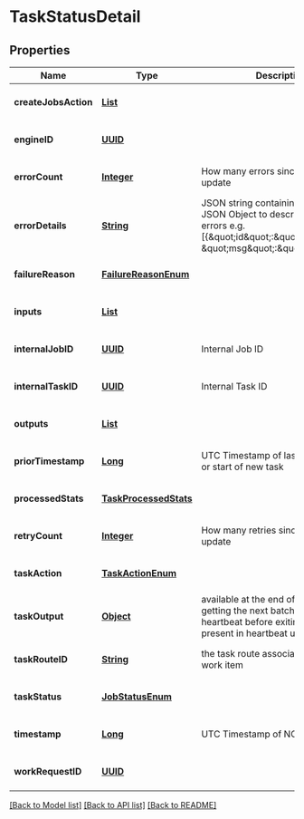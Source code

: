 # TaskStatusDetail
## Properties

Name | Type | Description | Notes
------------ | ------------- | ------------- | -------------
**createJobsAction** | [**List**](CreateJobsAction.md) |  | [optional] [default to null]
**engineID** | [**UUID**](UUID.md) |  | [optional] [default to null]
**errorCount** | [**Integer**](integer.md) | How many errors since last error update | [optional] [default to null]
**errorDetails** | [**String**](string.md) | JSON string containing an array of JSON Object to describe indvidiual errors e.g. [{\&quot;id\&quot;:\&quot;xxx\&quot;, \&quot;msg\&quot;:\&quot;xxx\&quot;},..] | [optional] [default to null]
**failureReason** | [**FailureReasonEnum**](FailureReasonEnum.md) |  | [optional] [default to null]
**inputs** | [**List**](TaskIOStatus.md) |  | [optional] [default to null]
**internalJobID** | [**UUID**](UUID.md) | Internal Job ID | [optional] [default to null]
**internalTaskID** | [**UUID**](UUID.md) | Internal Task ID | [optional] [default to null]
**outputs** | [**List**](TaskIOStatus.md) |  | [optional] [default to null]
**priorTimestamp** | [**Long**](long.md) | UTC Timestamp of last status update or start of new task | [optional] [default to null]
**processedStats** | [**TaskProcessedStats**](TaskProcessedStats.md) |  | [optional] [default to null]
**retryCount** | [**Integer**](integer.md) | How many retries since last status update | [optional] [default to null]
**taskAction** | [**TaskActionEnum**](TaskActionEnum.md) |  | [optional] [default to null]
**taskOutput** | [**Object**](.md) | available at the end of a batch, when getting the next batch to work, or last heartbeat before exiting. May not present in heartbeat update | [optional] [default to null]
**taskRouteID** | [**String**](string.md) | the task route associated with this work item | [optional] [default to null]
**taskStatus** | [**JobStatusEnum**](JobStatusEnum.md) |  | [optional] [default to null]
**timestamp** | [**Long**](long.md) | UTC Timestamp of NOW() | [optional] [default to null]
**workRequestID** | [**UUID**](UUID.md) |  | [optional] [default to null]

[[Back to Model list]](../README.md#documentation-for-models) [[Back to API list]](../README.md#documentation-for-api-endpoints) [[Back to README]](../README.md)

